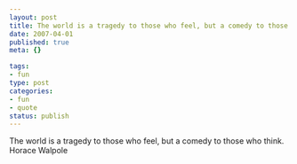 ```yaml
--- 
layout: post
title: The world is a tragedy to those who feel, but a comedy to those who think.
date: 2007-04-01
published: true
meta: {}

tags: 
- fun
type: post
categories: 
- fun
- quote
status: publish
---
```

The world is a tragedy to those who feel, but a comedy to those who think.<br />Horace Walpole

